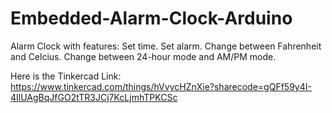 # Embedded-Alarm-Clock-Arduino
Alarm Clock with features: Set time. Set alarm. Change between Fahrenheit and Celcius. Change between 24-hour mode and AM/PM mode.

Here is the Tinkercad Link:
https://www.tinkercad.com/things/hVvycHZnXie?sharecode=gQFf59y4I-4IlUAgBqJfGO2tTR3JCj7KcLjmhTPKCSc
